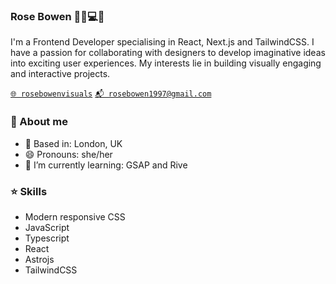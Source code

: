 ### Rose Bowen 🙋‍♀️💻💕

I'm a Frontend Developer specialising in React, Next.js and TailwindCSS. I have a passion for collaborating
with designers to develop imaginative ideas into exciting user experiences. My interests lie in building visually
engaging and interactive projects.

[`🌐 rosebowenvisuals`](https://maximousblk.me/)
[`📬 rosebowen1997@gmail.com`](mailto:rosebowen1997@gmail.com)

### 🤩 About me
- 📍 Based in: London, UK
- 😄 Pronouns: she/her
- 🌱 I’m currently learning: GSAP and Rive

### ⭐️ Skills
- Modern responsive CSS
- JavaScript
- Typescript
- React
- Astrojs
- TailwindCSS

<!--
**rbow97/rbow97** is a ✨ _special_ ✨ repository because its `README.md` (this file) appears on your GitHub profile.

Here are some ideas to get you started:

- 🔭 I’m currently working on ...
- 🌱 I’m currently learning ...
- 👯 I’m looking to collaborate on ...
- 🤔 I’m looking for help with ...
- 💬 Ask me about ...
- 📫 How to reach me: ...
- 😄 Pronouns: ...
- ⚡ Fun fact: ...
-->

